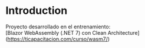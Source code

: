 # Introduction 
Proyecto desarrollado en el entrenamiento:<br>
[Blazor WebAssembly (.NET 7) con Clean Architecture] (https://ticapacitacion.com/curso/wasm7/)<br>

